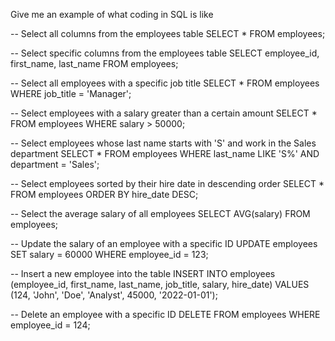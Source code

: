 Give me an example of what coding in SQL is like

-- Select all columns from the employees table
SELECT * FROM employees;

-- Select specific columns from the employees table
SELECT employee_id, first_name, last_name FROM employees;

-- Select all employees with a specific job title
SELECT * FROM employees WHERE job_title = 'Manager';

-- Select employees with a salary greater than a certain amount
SELECT * FROM employees WHERE salary > 50000;

-- Select employees whose last name starts with 'S' and work in the Sales department
SELECT * FROM employees WHERE last_name LIKE 'S%' AND department = 'Sales';

-- Select employees sorted by their hire date in descending order
SELECT * FROM employees ORDER BY hire_date DESC;

-- Select the average salary of all employees
SELECT AVG(salary) FROM employees;

-- Update the salary of an employee with a specific ID
UPDATE employees SET salary = 60000 WHERE employee_id = 123;

-- Insert a new employee into the table
INSERT INTO employees (employee_id, first_name, last_name, job_title, salary, hire_date)
VALUES (124, 'John', 'Doe', 'Analyst', 45000, '2022-01-01');

-- Delete an employee with a specific ID
DELETE FROM employees WHERE employee_id = 124;
